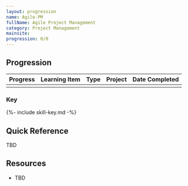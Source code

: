 ```yaml
---
layout: progression
name: Agile-PM
fullName: Agile Project Management
category: Project Management
mainsite: 
progression: 0/0
---
```


## Progression

| Progress | Learning Item | Type | Project | Date Completed |
| :------: | ------------- | ---- | ------- | -------------- |
|  |  |  |  |  |


### Key

{%- include skill-key.md -%}

## Quick Reference

TBD

## Resources

- TBD